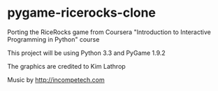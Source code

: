 pygame-ricerocks-clone
======================

Porting the RiceRocks game from Coursera "Introduction to Interactive Programming in Python" course

This project will be using Python 3.3 and PyGame 1.9.2

The graphics are credited to Kim Lathrop

Music by http://incompetech.com

